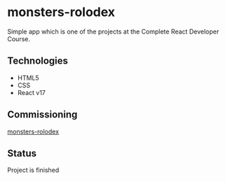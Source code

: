 # monsters-rolodex

Simple app which is one of the projects at the Complete React Developer Course.

## Technologies

- HTML5
- CSS
- React v17

## Commissioning

[monsters-rolodex](https://ewaklosinska.github.io/mosters-rolodex/)

## Status

Project is finished
